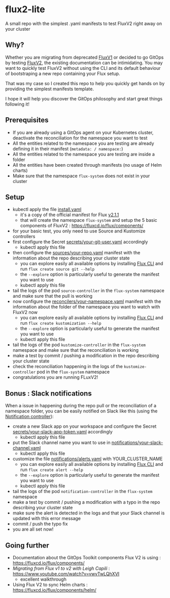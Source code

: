 # flux2-lite
A small repo with the simplest .yaml manifests to test FluxV2 right away on your cluster

## Why?
Whether you are migrating from deprecated [FluxV1](https://github.com/fluxcd/flux) or decided to go GitOps by testing [FluxV2](https://fluxcd.io/flux/), the existing documentation can be intimidating. You may want to quickly test FluxV2 without using the CLI and its default behaviour of bootstraping a new repo containing your Flux setup. 

That was my case so I created this repo to help you quickly get hands on by providing the simplest manifests template.

I hope it will help you discover the GitOps philosophy and start great things following it!

## Prerequisites
- If you are already using a GitOps agent on your Kubernetes cluster, deactivate the reconciliation for the namespace you want to test
- All the entities related to the namespace you are testing are already defining it in their manifest (`metadata: / namespace:`)
- All the entities related to the namespace you are testing are inside a folder
- All the entities have been created through manifests (no usage of Helm charts)
- Make sure that the namespace `flux-system` does not exist in your cluster

## Setup
- kubectl apply the file [install.yaml](/flux-system/install.yaml)
  - it's a copy of the official manifest for Flux [v2.1.1](https://github.com/fluxcd/flux2/releases/tag/v2.1.1)
  - that will create the namespace `flux-system` and setup the 5 basic components of FluxV2 : https://fluxcd.io/flux/components/
-  for your basic test, you only need to use Source and Kustomize controllers
- first configure the Secret [secrets/your-git-user.yaml](/flux-system/secrets/your-git-user.yaml) accordingly
  - kubectl apply this file
- then configure the [sources/your-repo.yaml](/flux-system/sources/your-repo.yaml) manifest with the information about the repo describing your cluster state
  - you can explore easily all available options by installing [Flux CLI](https://fluxcd.io/flux/installation/#install-the-flux-cli) and run `flux create source git --help`
  - the `--explore` option is particularly useful to generate the manifest you want to use
  - kubectl apply this file
- tail the logs of the pod `source-controller` in the `flux-system` namespace and make sure that the pull is working
- now configure the [reconcilers/your-namespace.yaml](/flux-system/reconcilers/your-namespace.yaml) manifest with the information about the folder of the namespace you want to watch with FluxV2 now
  - you can explore easily all available options by installing [Flux CLI](https://fluxcd.io/flux/installation/#install-the-flux-cli) and run `flux create kustomization --help`
  - the `--explore` option is particularly useful to generate the manifest you want to use
  - kubectl apply this file
- tail the logs of the pod `kustomize-controller` in the `flux-system` namespace and make sure that the reconciliation is working
- make a test by commit / pushing a modification in the repo describing your cluster state
- check the reconciliation happening in the logs of the `kustomize-controller` pod in the `flux-system` namespace
- congratulations you are running FLuxV2!

## Bonus : Slack notifications
When a issue in happening during the repo pull or the reconciliation of a namespace folder, you can be easily notified on Slack like this (using the [Notification controller](https://fluxcd.io/flux/components/notification/)):
- create a new Slack app on your workspace and configure the Secret [secrets/your-slack-app-token.yaml](/flux-system/secrets/your-slack-app-token.yaml) accordingly
  - kubectl apply this file
- put the Slack channel name you want to use in [notifications/your-slack-channel.yaml](/flux-system/notifications/your-slack-channel.yaml)
  - kubectl apply this file
- customize the file [notifications/alerts.yaml](/flux-system/notifications/alerts.yaml) with YOUR_CLUSTER_NAME
  - you can explore easily all available options by installing [Flux CLI](https://fluxcd.io/flux/installation/#install-the-flux-cli) and run `flux create alert --help`
  - the `--explore` option is particularly useful to generate the manifest you want to use
  - kubectl apply this file
- tail the logs of the pod `notification-controller` in the `flux-system` namespace
- make a test by commit / pushing a modification with a typo in the repo describing your cluster state
- make sure the alert is detected in the logs and that your Slack channel is updated with this error message
- commit / push the typo fix
- you are all set now!

## Going further
- Documentation about the GitOps Toolkit components Flux V2 is using : https://fluxcd.io/flux/components/
- _Migrating from Flux v1 to v2 with Leigh Capili_ : https://www.youtube.com/watch?v=vwvTwLQhXVI
  - excellent walkthrough
- Using Flux V2 to sync Helm charts : https://fluxcd.io/flux/components/helm/

